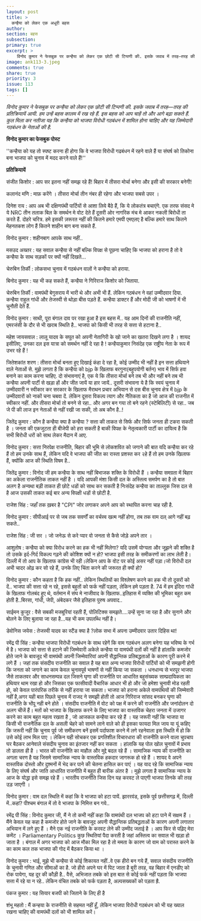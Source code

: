 ```yaml
---
layout: post
title: >
  कन्हैया को लेकर एक अधूरी बहस
author:
section: बहस
subsection:
primary: true
excerpt: >
    विनोद कुमार ने फेसबुक पर कन्हैया को लेकर एक छोटी सी टिप्पणी की. इसके जवाब में तरह—तरह की प्रतिक्रियायें आयी. हम उन्हें बहस कालम में रख रहे हैं. इस बहस को आप चाहें तो और आगे बढ़ा सकते हैं. कुल मिला कर नतीजा यह कि कन्हैया को भाजपा विरोधी गठबंधन में शामिल होना चाहिए और यह जिम्मेदारी गठबंधन के नेताओं की है.  
image: ank113-3.jpeg
comments: true
share: true
priority: 3
issue: 113
tags: []
---
```

*विनोद कुमार ने फेसबुक पर कन्हैया को लेकर एक छोटी सी टिप्पणी की. इसके जवाब में तरह—तरह की प्रतिक्रियायें आयी. हम उन्हें बहस कालम में रख रहे हैं. इस बहस को आप चाहें तो और आगे बढ़ा सकते हैं. कुल मिला कर नतीजा यह कि कन्हैया को भाजपा विरोधी गठबंधन में शामिल होना चाहिए और यह जिम्मेदारी गठबंधन के नेताओं की है.*

**विनोद कुमार का फेसबुक पोस्ट**

''कन्हैया को यह तो स्पष्ट करना ही होगा कि वे भाजपा विरोधी गढबंधन में रहने वाले हैं या संघर्ष को तिकोना बना भाजपा को चुनाव में मदद करने वाले हैं!''

**प्रतिक्रियायें**

संजीत किशोर : आप सर इतना नहीं समझ रहे हैं! बिहार में तीसरा मोर्चा बनेगा और इसी की सरकार बनेगी!

कलानंद मणि : माफ़ करेंगे । तीसरा मोर्चा तीन नंबर ही रहेगा और भाजपा सबसे उपर ।

दिनेश राय : आप अब भी दक्षिणपंथी पार्टियों से आशा लिये बैठे हैं, कि ये लोकतंत्र बचाएंगे. एक तरफ संसद मे ये NRC तीन तलाक बिल के समर्थन मे वोट देते हैं दूसरी ओर नागरिक मंच मे आकर नकली बिरोधी ता करते हैं.
दोहरे चरित्र. हमे इसकी ज़रूरत नहीं की कितने हमारे एमपी एमएलए है बल्कि हमारे साथ कितने मेहनतकश लोग हैं कितने शाहीन बाग बना सकते हैं.

विनोद कुमार : शहीनबाग आपके साथ नहीं..

मसउद अख्तर : यह सवाल कन्हैया से नहीं बल्कि विपक्ष से पूछना चाहिए कि भाजपा को हराना है तो वे कन्हैया के साथ सड़कों पर क्यों नहीं दिखते...

चेरुबिन तिर्की : लोकसभा चुनाव में गठबंधन वालों ने कन्हैया को हराया.

बिनोद कुमार : यह भी कह सकते हैं, कन्हैया ने गिरिराज किशोर को जिताया.

चेरुबिन तिर्की : वामपंथी बेगुसराय में भारी थे और अभी भी हैं. लेकिन गठबंधन ने वहां उम्मीदवार दिया. कन्हैया
राहुल गांधी और तेजस्वी से थोड़ा बीस पड़ते हैं. कन्हैया डाक्टर हैं और मोदी जी को भाषणों में भी चुनौती देते हैं.

विनोद कुमार : साथी, पूरा बंगाल दाव पर रखा हुआ है इस बहस में.. यह आम दिनों की राजनीति नहीं, एमरजंसी के दौर से भी खराब स्थिति है.. भाजपा को किसी भी तरह से सत्ता से हटाना है..

महेश जायसवाल : लालू यादव के सपूत को अपनी नेतागिरी के खो जाने का खतरा दिखने लगा है । शायद इसीलिए, उनका दल इस यात्रा को समर्थन नहीं दे रहा है !
कन्हैयाकुमार निसंदेह एक राष्ट्रीय नेता के रूप में उभर रहे हैं !

जितेशकांत शरण : तीसरा मोर्चा बनता हुए दिखाई कंहा दे रहा है, कोई उम्मीद भी नहीं है इन सत्ता हथियाने वाले नेताओं से.
मुझे लगता है कि कन्हैया को bjp के खिलाफ बरगुना(बहुपयोगी बर्तन) भाव में सिर्फ हवा बनाने का काम करना चाहिए.
दो संभावनाएं है, एक ये कि तीसरा मोर्चा बने तब भी और नहीं बने तब भी कन्हैया अपनी पार्टी से खड़ा हों और जीत जायें या हार जायें..
दूसरी संभावना ये है कि स्वयं चुनाव में उम्मीदवारी न स्वीकार कर सरकार के खिलाफ मैराथन प्रचार अभियान से दस बीस चुनाव क्षेत्र में bjp के उम्मीदवारों को नाकों चना चबवा दें.
लेकिन दूसरा विकल्प त्याग और नैतिकता का है जो आज की राजनीत में स्वीकार नहीं.
और तीसरा मोर्चा तो बनने से रहा..
और अगर बन गया तो बने रहने (स्टेबिलिटी) से रहा..
जब जे पी की लाज इन नेताओं से नहीं रखी जा सकी, तो अब कौन है..!

जितेंद्र कुमार : कौन है कन्हैया क्या है कन्हैया ? सत्ता की ताकत से सिर्फ और सिर्फ जनता ही टकरा सकती है । जनता की एकजुटता ही बीजेपी को हरा सकती है बाकी विपक्ष के नेतृत्वकारी पार्टी का दायित्व है कि सभी बिरोधी धरों को साथ लेकर मैदान में आए.

विनोद कुमार : सत्ता निरपेक्ष राजनीति, बिहार की भूमि से लोकशवित को जगाने की बात यदि कन्हैया कर रहे हैं तो हम उनके साथ हैं, लेकिन यदि वे भाजपा की जीत का रास्ता प्रशस्त कर २हे हैं तो हम उनके खिलाफ हैं, क्योंकि आज की स्थिति विषम है..

जितेंद्र कुमार : विनोद जी हम कन्हैया के साथ नहीं बिभाजक शक्ति के विरोधी हैं । कन्हैया समग्रता में बिहार का अकेला राजनीतिक ताकत नहीं है । यदि आपकी मंशा किसी दल के अस्तित्व समर्पण का है तो बात अलग है अन्यथा बड़ी ताकत ही छोटे धडों को साथ कर सकती है निःसंदेह कन्हैया का ताल्लुक जिस दल से है आज उसकी ताकत कई बार अन्य विपक्षी धडों से छोटी है.

राजेश सिंह : जहाँ तक ख़बर है "CPI" जोर लगाकर अपने आप को स्थापित करना चाह रही है.

विनोद कुमार : सीपीआई पर से जब तक सवर्णों का वर्चस्व खत्म नहीं होगा, तब तक वाम दल् आगे नहीं बढ़ सकते..

राजेश सिंह : जी सर । जो जनेऊ से करे प्यार वो जनता से कैसे जोड़े अपने तार ।

आशुतोष : कन्हैया को क्या विरोध करने का हक भी नहीं मिलेगा? यदि उसमें योग्यता और जूझने की शक्ति है तो उसके इर्द-गिर्द विकल्प गढ़ने की कोशिश क्यों न हो? भाजपा इसी तरह के समीकरणों का लाभ लेती है।दिल्ली में तो आप के खिलाफ कांग्रेस भी रही।लेकिन आप के वोट पर कोई असर नहीं पड़ा।जो विरोधी दल अभी चादर ओढ़ कर सो रहे हैं, उनके लिए चिंता करने की जरूरत ही क्यों हो?

विनोद कुमार : कौन कहता है कि हक नहीं.. लेकिन स्थितियों का विश्लेषण करने का हक भी तो दूसरों को दें.. भाजपा की सत्ता रहे न रहे, इससे बहुतों को फर्क नहीं पड़ता, लेकिन हमे पड़ता है. 74 में हम इंदिरा गांधी के खिलाफ गोलबंद हुए थे, वर्तमान में संघ मे नाजीवाद के खिलाफ..इतिहास में व्यक्ति की भूमिका बहुत कम होती है..बिरसा, गांधी, जेपी, अंबेदकर जैसे इतिहास पुरुष अपवाद..

साईमन कुजूर : वैसे सबकी मजबूरियां रहती हैं, पोलिटिक्स समझते....उन्हें सुना जा रहा है और सुनाने और बोलने के लिए बुलाया जा रहा है...यह भी कम उपलब्धि नहीं है।

डेवोनिस जयेस : तेजस्वी यादव का स्टैंड क्या है ?लोक सभा में अपना उम्मीदवार उतार दिहिस था!

रमेंद्र पी सिंह : कन्हैया भाजपा विरोधी गठबंधन के साथ रहेगें कि वाम गठबंधन अलग बनेगा यह भविष्य के गर्भ में है। भाजपा को सत्ता से हटाने की जिम्मेवारी अकेले कन्हैया या वामपंथी दलों की नहीं है हांलाकि कमजोर होते जाने के बावजूद भी वामपंथी अपनी जिम्मेवारियां अपनी सैद्धान्तिक प्रतिबद्धताओं के कारण पूरी करने में लगे हैं । जहां तक संसदीय राजनीति का सवाल है यह बात अन्य भाजपा विरोधी पार्टियों को भी समझनी होगी कि जनता को जगाने का काम केवल चुनावपूर्व भाषणों से नहीं किया जा सकता । धनधान्य से भरपूर भाजपा जैसे ताकतवर और साधनसम्पन्न दल जिसने घृणा की राजनीति पर आधारित बहुसंख्यक साम्प्रदायिकता का हथियार थाम रखा हो और जिसका एक फासीवादी वैचारिक आधार भी हो और जो हमेशा चुनावी मोड रहती हो, को केवल पारंपरिक तरीके से नहीं हराया जा सकता। भाजपा को हराना अकेले वामपंथियों की जिम्मेवारी नहीं है,अगर यही बात पिछले चुनाव में राजद ने समझी होती तो आज गिरिराज सांसद बनकर घृणा की राजनीति के भोंपू नही बने होते ।
संसदीय राजनीति में वोट को पक्ष में करने की राजनीति और जनांदोलन दो अलग चीजें हैं। मतों को भाजपा के खिलाफ करने के लिए भाजपा का वास्तविक चेहरा जनता में उजागर करने का काम बहुत महत्व रखता है , जो आजकल कन्हैया कर रहे हैं । यह जरूरी नहीं कि भाजपा या किसी भी राजनैतिक दल के असली चेहरे को सामने लाने वाले को ही इसका फायदा मिल जाय या यूं कहिए कि जरूरी नहीं कि चुनाव पूर्व जो समीकरण बनें इसमें पर्दाफाश करने में लगे रहनेवाला इस स्थिति में हो कि उसे कोई लाभ मिल पाए ।
लेकिन यही सोचकर एक प्रगतिशील विचारधारा की राजनीति करने वाला चुपचाप घर बैठकर आनेवाले संसदीय चुनाव का इंतजार नहीं कर सकता । हांलाकि यह पोल खोल चुनावों में प्रभाव तो डालता ही है ।
भारत की राजनीति का माहौल और मुद्दे बदल रहे हैं । सामाजिक न्याय की राजनीति का अगला चरण है यह जिसमे सामाजिक न्याय के वास्तविक हकदार जागरूक हो रहे हैं । शायद वे अपने वास्तविक दोस्तो और दुश्मनों में भेद कर पाने की चेतना हासिल कर पाएं । यह याद रहे कि सामाजिक न्याय के लिए संघर्ष और जाति आधारित राजनीति में बहुत ही बारीक अंतर है । मुझे लगता है सामाजिक न्याय के आज के योद्धा इसे समझ रहे हैं । भारतीय राजनीति जिस दिन यह करवट ले पाएगी भाजपा तिनके की तरह उड़ जाएगी ।

विनोद कुमार : वाम दल स्थिति में कहां कि वे भाजपा को हटा पायें. झाररवंड, इसके पूर्व छत्तीसगढ़ में, दिल्ली में..कहां? पीश्चम बंगाल में तो वे भाजपा के निमित्त बन गये..

रमेंद्र पी सिंह : विनोद कुमार जी,
मैं ने तो कभी नहीं कहा कि वामपंथी दल भाजप को हटा पाने में सक्षम हैं । मैंने केवल यह कहा है कमजोर होते जाने के बावजूद अपनी सैद्धान्तिक प्रतिबद्धताओं के कारण अपनी लगातार अभियान में लगे हुए हैं ।
मैने एक नई राजनीति के करवट लेने की उम्मीद जताई है ।
आप फिर से पढ़िए मेरा कमेंट ।
Parliamentary Politics कुछ स्थितियां पैदा करती है जहां अस्तित्व का सवाल भी खड़ा हो जाता है । बंगाल में अगर भाजपा को आज मौका मिल रहा है तो ममता के कारण जो वाम को परास्त करने के का काम कल तक भाजपा की गोद में बैठकर किया था ।

विनोद कुमार : भाई, मुझे भी कन्हैया से कोई शिकायत नहीं..वे एक हीरो बन गये हैं, सवाल संसदीय राजनीति के चुनावी गणित और सीमाओं का है. जो हीरो अपने घर में पिट जाता है बुरी तरह, वह बिहार में एनडीए को रोक पायेगा, यह दूर की कौड़ी है.. वैसे, अभिजात तबके को इस बात से कोई फर्क नहीं पड़ता कि भाजपा सत्ता में रहे या न रहे.. लेकिन वंचित तबके को फर्क पड़ता है, अल्पसख्यकों को पड़ता ह्रै.

पंकज कुमार : यह सियार बजपी को जिताने के लिए ही है

शंभू महतो : मैं कन्हया के राजनीति से सहमत नहीं हूँ, लेकिन भाजपा विरोधी गठबंधन को भी यह ख्याल रखना चाहिए की वामपंथी दलों को भी शामिल करें।
